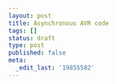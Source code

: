 ```yaml
---
layout: post
title: Asynchronous AVR code
tags: []
status: draft
type: post
published: false
meta:
  _edit_last: '19855582'
---
```


